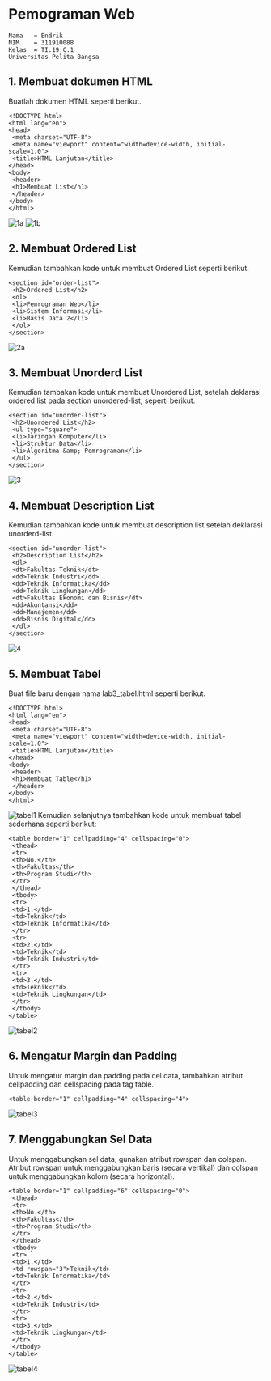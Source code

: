 # Pemograman Web
~~~
Nama   = Endrik
NIM    = 311910088
Kelas  = TI.19.C.1
Universitas Pelita Bangsa
~~~
## 1. Membuat dokumen HTML
Buatlah dokumen HTML seperti berikut.
~~~
<!DOCTYPE html>
<html lang="en">
<head>
 <meta charset="UTF-8">
 <meta name="viewport" content="width=device-width, initial-scale=1.0">
 <title>HTML Lanjutan</title>
</head>
<body>
 <header>
 <h1>Membuat List</h1>
 </header>
</body>
</html>
~~~
![1a](https://user-images.githubusercontent.com/81820421/114278233-f994a500-9a58-11eb-9dc4-f6060778f0db.JPG)
![1b](https://user-images.githubusercontent.com/81820421/114278235-fb5e6880-9a58-11eb-839e-9d4ed6a768a7.JPG)

## 2. Membuat Ordered List
Kemudian tambahkan kode untuk membuat Ordered List seperti berikut.
~~~
<section id="order-list">
 <h2>Ordered List</h2>
 <ol>
 <li>Pemrograman Web</li>
 <li>Sistem Informasi</li>
 <li>Basis Data 2</li>
 </ol>
</section>
~~~
![2a](https://user-images.githubusercontent.com/81820421/114278483-4462ec80-9a5a-11eb-83ad-4ab7c0c77d58.JPG)

## 3. Membuat Unorderd List
Kemudian tambakan kode untuk membuat Unordered List, setelah deklarasi ordered list pada 
section unordered-list, seperti berikut.
~~~
<section id="unorder-list">
 <h2>Unordered List</h2>
 <ul type="square">
 <li>Jaringan Komputer</li>
 <li>Struktur Data</li>
 <li>Algoritma &amp; Pemrograman</li>
 </ul>
</section>
~~~
![3](https://user-images.githubusercontent.com/81820421/114278508-65c3d880-9a5a-11eb-916c-fd4850327c0d.JPG)

## 4. Membuat Description List
Kemudian tambahkan kode untuk membuat description list setelah deklarasi unorderd-list.
~~~
<section id="unorder-list">
 <h2>Description List</h2>
 <dl>
 <dt>Fakultas Teknik</dt>
 <dd>Teknik Industri</dd>
 <dd>Teknik Informatika</dd>
 <dd>Teknik Lingkungan</dd>
 <dt>Fakultas Ekonomi dan Bisnis</dt>
 <dd>Akuntansi</dd>
 <dd>Manajemen</dd>
 <dd>Bisnis Digital</dd>
 </dl>
</section>
~~~
![4](https://user-images.githubusercontent.com/81820421/114278722-4ed1b600-9a5b-11eb-83bb-5034d1406986.JPG)

## 5. Membuat Tabel
Buat file baru dengan nama lab3_tabel.html seperti berikut.
~~~
<!DOCTYPE html>
<html lang="en">
<head>
 <meta charset="UTF-8">
 <meta name="viewport" content="width=device-width, initial-scale=1.0">
 <title>HTML Lanjutan</title>
</head>
<body>
 <header>
 <h1>Membuat Table</h1>
 </header>
</body>
</html>
~~~
![tabel1](https://user-images.githubusercontent.com/81820421/114278832-c9023a80-9a5b-11eb-91af-79c73a06970f.JPG)
Kemudian selanjutnya tambahkan kode untuk membuat tabel sederhana seperti berikut:
~~~
<table border="1" cellpadding="4" cellspacing="0">
 <thead>
 <tr>
 <th>No.</th>
 <th>Fakultas</th>
 <th>Program Studi</th>
 </tr>
 </thead>
 <tbody>
 <tr>
 <td>1.</td>
 <td>Teknik</td>
 <td>Teknik Informatika</td>
 </tr>
 <tr>
 <td>2.</td>
 <td>Teknik</td>
 <td>Teknik Industri</td>
 </tr>
 <tr>
 <td>3.</td>
 <td>Teknik</td>
 <td>Teknik Lingkungan</td>
 </tr>
 </tbody>
</table>
~~~
![tabel2](https://user-images.githubusercontent.com/81820421/114278972-7412f400-9a5c-11eb-973b-aae568aea68a.JPG)

## 6. Mengatur Margin dan Padding
Untuk mengatur margin dan padding pada cel data, tambahkan atribut cellpadding dan 
cellspacing pada tag table.
~~~
<table border="1" cellpadding="4" cellspacing="4">
~~~
![tabel3](https://user-images.githubusercontent.com/81820421/114279206-af61f280-9a5d-11eb-95e8-4244d3ae1b24.JPG)

## 7. Menggabungkan Sel Data
Untuk menggabungkan sel data, gunakan atribut rowspan dan colspan. Atribut rowspan untuk 
menggabungkan baris (secara vertikal) dan colspan untuk menggabungkan kolom (secara 
horizontal). 
~~~
<table border="1" cellpadding="6" cellspacing="0">
 <thead>
 <tr>
 <th>No.</th>
 <th>Fakultas</th>
 <th>Program Studi</th>
 </tr>
 </thead>
 <tbody>
 <tr>
 <td>1.</td>
 <td rowspan="3">Teknik</td>
 <td>Teknik Informatika</td>
 </tr>
 <tr>
 <td>2.</td>
 <td>Teknik Industri</td>
 </tr>
 <tr>
 <td>3.</td>
 <td>Teknik Lingkungan</td>
 </tr>
 </tbody>
</table>
~~~
![tabel4](https://user-images.githubusercontent.com/81820421/114279358-737b5d00-9a5e-11eb-9614-c92ac84402ad.JPG)




